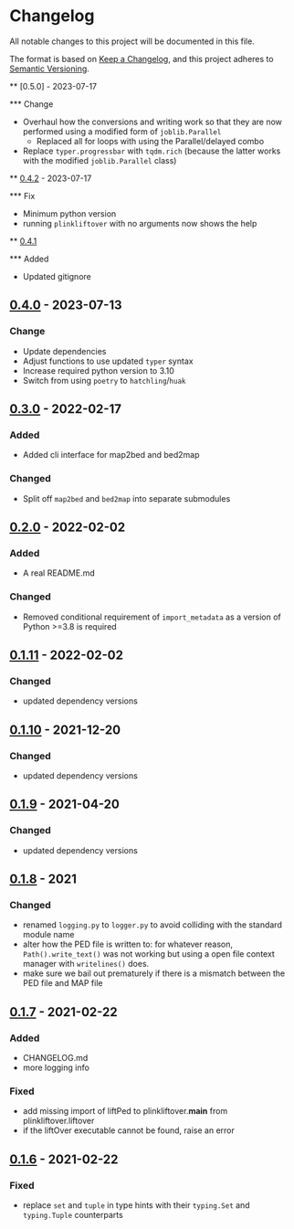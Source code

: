 # Changelog

All notable changes to this project will be documented in this file.

The format is based on [Keep a Changelog](https://keepachangelog.com/en/1.0.0/),
and this project adheres to [Semantic Versioning](https://semver.org/spec/v2.0.0.html).

** [0.5.0] - 2023-07-17

*** Change

- Overhaul how the conversions and writing work so that they are now
  performed using a modified form of `joblib.Parallel`
  - Replaced all for loops with using the Parallel/delayed combo
- Replace `typer.progressbar` with `tqdm.rich` (because the latter works with the modified 
  `joblib.Parallel` class)

** [0.4.2] - 2023-07-17

*** Fix

- Minimum python version
- running `plinkliftover` with no arguments now shows the help


** [0.4.1]

*** Added

- Updated gitignore


## [0.4.0] - 2023-07-13

### Change

- Update dependencies
- Adjust functions to use updated `typer` syntax
- Increase required python version to 3.10
- Switch from using `poetry` to `hatchling`/`huak`


## [0.3.0] - 2022-02-17

### Added

- Added cli interface for map2bed and bed2map

### Changed

- Split off `map2bed` and `bed2map` into separate submodules

## [0.2.0] - 2022-02-02

### Added

- A real README.md

### Changed

- Removed conditional requirement of `import_metadata` as a version of Python >=3.8 is required

## [0.1.11] - 2022-02-02

### Changed

- updated dependency versions

## [0.1.10] - 2021-12-20

### Changed

- updated dependency versions


## [0.1.9] - 2021-04-20

### Changed

- updated dependency versions

## [0.1.8] - 2021

### Changed

- renamed `logging.py` to `logger.py` to avoid colliding with the standard module name
- alter how the PED file is written to: for whatever reason, `Path().write_text()` was not working
  but using a open file context manager with `writelines()` does.
- make sure we bail out prematurely if there is a mismatch between the PED file and MAP file

## [0.1.7] - 2021-02-22

### Added

- CHANGELOG.md
- more logging info

### Fixed

- add missing import of liftPed to plinkliftover.__main__ from plinkliftover.liftover
- if the liftOver executable cannot be found, raise an error

## [0.1.6] - 2021-02-22

### Fixed

- replace `set` and `tuple` in type hints with their `typing.Set` and `typing.Tuple` counterparts

[0.4.2]: https://github.com/milescsmith/PLINKLiftOver/compare/0.4.1...0.4.2
[0.4.1]: https://github.com/milescsmith/PLINKLiftOver/compare/0.4.0...0.4.1
[0.4.0]: https://github.com/milescsmith/PLINKLiftOver/compare/0.3.0...0.4.0
[0.3.0]: https://github.com/milescsmith/PLINKLiftOver/compare/0.2.0...0.3.0
[0.2.0]: https://github.com/milescsmith/PLINKLiftOver/compare/0.1.11...0.2.0
[0.1.11]: https://github.com/milescsmith/PLINKLiftOver/compare/0.1.10...0.1.11
[0.1.10]: https://github.com/milescsmith/PLINKLiftOver/compare/0.1.9...0.1.10
[0.1.9]: https://github.com/milescsmith/PLINKLiftOver/compare/0.1.8...0.1.9
[0.1.8]: https://github.com/milescsmith/PLINKLiftOver/compare/0.1.7...0.1.8
[0.1.7]: https://github.com/milescsmith/PLINKLiftOver/compare/0.1.6...0.1.7
[0.1.6]: https://github.com/milescsmith/PLINKLiftOver/compare/0.1.6...0.1.6
[0.1.5]: https://github.com/milescsmith/PLINKLiftOver/releases/tag/0.1.5
